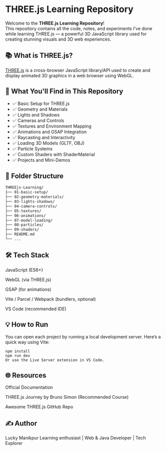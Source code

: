 # THREE.js Learning Repository

Welcome to the **THREE.js Learning Repository**!  
This repository contains all the code, notes, and experiments I’ve done while learning THREE.js — a powerful 3D JavaScript library used for creating stunning visuals and 3D web experiences.

## 📚 What is THREE.js?

[THREE.js](https://threejs.org/) is a cross-browser JavaScript library/API used to create and display animated 3D graphics in a web browser using WebGL.

## 🚀 What You'll Find in This Repository

- ✅ Basic Setup for THREE.js
- ✅ Geometry and Materials
- ✅ Lights and Shadows
- ✅ Cameras and Controls
- ✅ Textures and Environment Mapping
- ✅ Animations and GSAP Integration
- ✅ Raycasting and Interactivity
- ✅ Loading 3D Models (GLTF, OBJ)
- ✅ Particle Systems
- ✅ Custom Shaders with ShaderMaterial
- ✅ Projects and Mini-Demos

## 📁 Folder Structure

```bash
THREEjs-Learning/
├── 01-basic-setup/
├── 02-geometry-materials/
├── 03-lights-shadows/
├── 04-camera-controls/
├── 05-textures/
├── 06-animations/
├── 07-model-loading/
├── 08-particles/
├── 09-shaders/
├── README.md
└── ...

```
## 🛠️ Tech Stack
JavaScript (ES6+)

WebGL (via THREE.js)

GSAP (for animations)

Vite / Parcel / Webpack (bundlers, optional)

VS Code (recommended IDE)

## 💡 How to Run
You can open each project by running a local development server. Here’s a quick way using Vite:

```
npm install
npm run dev
Or use the Live Server extension in VS Code.
```

## 🌐 Resources
Official Documentation

THREE.js Journey by Bruno Simon (Recommended Course)

Awesome THREE.js GitHub Repo

## ✍️ Author
Lucky Manikpur
Learning enthusiast | Web & Java Developer | Tech Explorer
